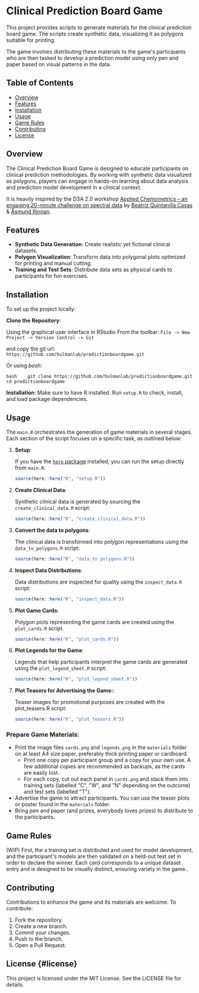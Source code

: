 # Clinical Prediction Board Game

This project provides scripts to generate materials for the clinical prediction board game.
The scripts create synthetic data, visualizing it as polygons suitable for printing.

The game involves distributing these materials to the game's participants who are then tasked to develop a prediction model using only pen and paper based on visual patterns in the data.

## Table of Contents

-   [Overview](#overview)
-   [Features](#features)
-   [Installation](#installation)
-   [Usage](#usage)
-   [Game Rules](#game-rules)
-   [Contributing](#contributing)
-   [License](#license)

## Overview

The Clinical Prediction Board Game is designed to educate participants on clinical prediction methodologies.
By working with synthetic data visualized as polygons, players can engage in hands-on learning about data analysis and prediction model development in a clinical context.

It is heavily inspired by the D3A 2.0 workshop [Applied Chemometrics – an engaging 20-minute challenge on spectral data](https://d3aconference.dk/applied-chemometrics-an-engaging-20-minute-challenge-on-spectral-data/) by [Beatriz Quintanilla Casas](https://food.ku.dk/english/staff/?pure=en/persons/768954) & [Åsmund Rinnan](https://food.ku.dk/english/staff/?pure=en/persons/310780).

## Features

-   **Synthetic Data Generation**: Create realistic yet fictional clinical datasets.
-   **Polygon Visualization**: Transform data into polygonal plots optimized for printing and manual cutting.
-   **Training and Test Sets**: Distribute data sets as physical cards to participants for fun exercises.

## Installation

To set up the project locally:

**Clone the Repository**:

Using the graphical user interface in RStudio From the toolbar: `File -> New Project -> Version Control -> Git`

and copy the git url: `https://github.com/hulmanlab/predictionboardgame.git`

Or using *bash*:

`bash    git clone https://github.com/hulmanlab/predictionboardgame.git    cd predictionboardgame`

**Installation**: Make sure to have R installed.
Run `setup.R` to check, install, and load package dependencies.

## Usage

The `main.R` orchestrates the generation of game materials in several stages.
Each section of the script focuses on a specific task, as outlined below:

1.  **Setup**:

    If you have the [`here` package](https://cran.r-project.org/package=here) installed, you can run the setup directly from `main.R`:

    ``` r
    source(here::here("R", "setup.R"))
    ```

2.  **Create Clinical Data**:

    Synthetic clinical data is generated by sourcing the `create_clinical_data.R` script:

    ``` r
    source(here::here("R", "create_clinical_data.R"))
    ```

3.  **Convert the data to polygons**:

    The clinical data is transformed into polygon representations using the `data_to_polygons.R` script:

    ``` r
    source(here::here("R", "data_to_polygons.R"))
    ```

4.  **Inspect Data Distributions**:

    Data distributions are inspected for quality using the `inspect_data.R` script:

    ``` r
    source(here::here("R", "inspect_data.R"))
    ```

5.  **Plot Game Cards**:

    Polygon plots representing the game cards are created using the `plot_cards.R` script.

    ``` r
    source(here::here("R", "plot_cards.R"))
    ```

6.  **Plot Legends for the Game**:

    Legends that help participants interpret the game cards are generated using the `plot_legend_sheet.R` script: 
    
    ``` r
    source(here::here("R", "plot_legend_sheet.R"))
    ```

7.  **Plot Teasers for Advertising the Game:**:

    Teaser images for promotional purposes are created with the plot_teasers.R script:
    
    ``` r
    source(here::here("R", "plot_teasers.R"))
    ```

### Prepare Game Materials:

-   Print the image files `cards.png` and `legends.png` in the `materials` folder on at least A4 size paper, preferably thick printing paper or cardboard.
    -   Print one copy per participant group and a copy for your own use. A few additional copies are recommended as backups, as the cards are easily lost.
    -   For each copy, cut out each panel in `cards.png` and stack them into training sets (labelled "C", "W", and "N" depending on the outcome) and test sets (labelled "T").
-   Advertise the game to attract participants. You can use the teaser plots or poster found in the `materials` folder.
-   Bring pen and paper (and prizes, everybody loves prizes) to distribute to the participants.

## Game Rules
(WIP)
First, the a training set is distributed and used for model development, and the participant's models are then validated on a held-out test set in order to declare the winner.
Each card corresponds to a unique dataset entry and is designed to be visually distinct, ensuring variety in the game..

## Contributing

Contributions to enhance the game and its materials are welcome.
To contribute:

1. Fork the repository.
2. Create a new branch.
3. Commit your changes.
4. Push to the branch.
5. Open a Pull Request.

## License {#license}

This project is licensed under the MIT License.
See the LICENSE file for details.
